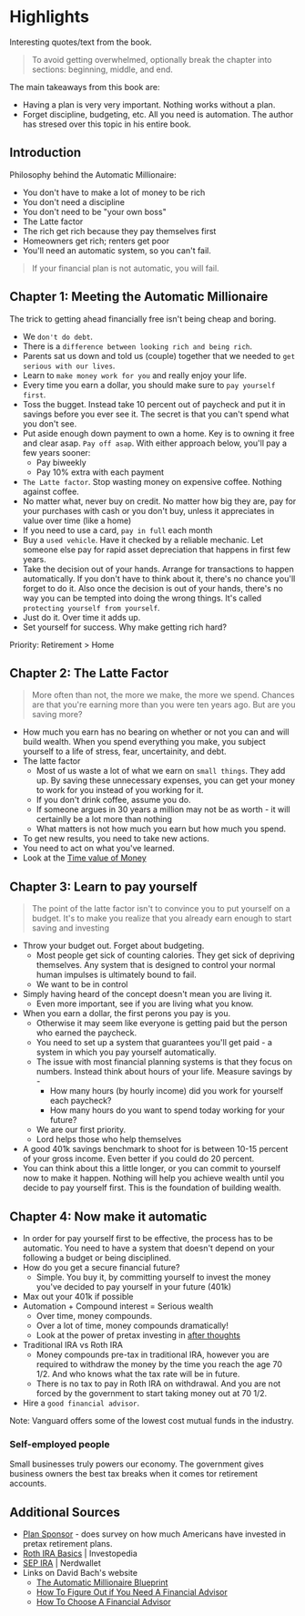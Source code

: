 # Highlights

Interesting quotes/text from the book.

> To avoid getting overwhelmed, optionally break the chapter into sections: beginning, middle, and end.

The main takeaways from this book are:

- Having a plan is very very important. Nothing works without a plan.
- Forget discipline, budgeting, etc. All you need is automation. The author has stresed over this topic in his entire book.

## Introduction

Philosophy behind the Automatic Millionaire:

- You don't have to make a lot of money to be rich
- You don't need a discipline
- You don't need to be "your own boss"
- The Latte factor
- The rich get rich because they pay themselves first
- Homeowners get rich; renters get poor
- You'll need an automatic system, so you can't fail.

> If your financial plan is not automatic, you will fail.

## Chapter 1: Meeting the Automatic Millionaire

The trick to getting ahead financially free isn't being cheap and boring.

- We `don't do debt`.
- There is a `difference between looking rich and being rich`.
- Parents sat us down and told us (couple) together that we needed to `get serious with our lives`.
- Learn to `make money work for you` and really enjoy your life.
- Every time you earn a dollar, you should make sure to `pay yourself first`.
- Toss the bugget. Instead take 10 percent out of paycheck and put it in savings before you ever see it. The secret is that you can't spend what you don't see.
- Put aside enough down payment to own a home. Key is to owning it free and clear asap. `Pay off asap`. With either approach below, you'll pay a few years sooner:
  - Pay biweekly
  - Pay 10% extra with each payment
- `The Latte factor`. Stop wasting money on expensive coffee. Nothing against coffee.
- No matter what, never buy on credit. No matter how big they are, pay for your purchases with cash or you don't buy, unless it appreciates in value over time (like a home)
- If you need to use a card, `pay in full` each month
- Buy a `used vehicle`. Have it checked by a reliable mechanic. Let someone else pay for rapid asset depreciation that happens in first few years.
- Take the decision out of your hands. Arrange for transactions to happen automatically. If you don't have to think about it, there's no chance you'll forget to do it. Also once  the decision is out of your hands, there's no way you can be tempted into doing the wrong things. It's called `protecting yourself from yourself`.
- Just do it. Over time it adds up.
- Set yourself for success. Why make getting rich hard?

Priority: Retirement > Home

## Chapter 2: The Latte Factor

> More often than not, the more we make, the more we spend. Chances are that you're earning more than you were ten years ago. But are you saving more?

- How much you earn has no bearing on whether or not you can and will build wealth. When you spend everything you make, you subject yourself to a life of stress, fear, uncertainity, and debt.
- The latte factor
  - Most of us waste a lot of what we earn on `small things`. They add up. By saving these unnecessary expenses, you can get your money to work for you instead of you working for it.
  - If you don't drink coffee, assume you do.
  - If someone argues in 30 years a million may not be as worth - it will certainlly be a lot more than nothing
  - What matters is not how much you earn but how much you spend.
- To get new results, you need to take new actions.
- You need to act on what you've learned.
- Look at the [Time value of Money](./after-thoughts/index.md)

## Chapter 3: Learn to pay yourself

> The point of the latte factor isn't to convince you to put yourself on a budget. It's to make you realize that you already earn enough to start saving and investing

- Throw your budget out. Forget about budgeting.
  - Most people get sick of counting calories. They get sick of depriving themselves. Any system that is designed to control your normal human impulses is ultimately bound to fail.
  - We want to be in control
- Simply having heard of the concept doesn't mean you are living it.
  - Even more important, see if you are living what you know.
- When you earn a dollar, the first perons you pay is you.
  - Otherwise it may seem like everyone is getting paid but the person who earned the paycheck.
  - You need to set up a system that guarantees you'll get paid - a system in which you pay yourself automatically.
  - The issue with most financial planning systems is that they focus on numbers. Instead think about hours of your life. Measure savings by -
    - How many hours (by hourly income) did you work for yourself each paycheck?
    - How many hours do you want to spend today working for your future?
  - We are our first priority.
  - Lord helps those who help themselves
- A good 401k savings benchmark to shoot for is between 10-15 percent of your gross income. Even better if you could do 20 percent.
- You can think about this a little longer, or you can commit to yourself now to make it happen. Nothing will help you achieve wealth until you decide to pay yourself first. This is the foundation of building wealth.

## Chapter 4: Now make it automatic

- In order for pay yourself first to be effective, the process has to be automatic. You need to have a system that doesn't depend on your following a budget or being disciplined.
- How do you get a secure financial future?
  - Simple. You buy it, by committing yourself to invest the money you've decided to pay yourself in your future (401k)
- Max out your 401k if possible
- Automation + Compound interest = Serious wealth
  - Over time, money compounds.
  - Over a lot of time, money compounds dramatically!
  - Look at the power of pretax investing in [after thoughts](./after-thoughts/index.md)
- Traditional IRA vs Roth IRA
  - Money compounds pre-tax in traditional IRA, however you are required to withdraw the money by the time you reach the age 70 1/2. And who knows what the tax rate will be in future.
  - There is no tax to pay in Roth IRA on withdrawal. And you are not forced by the government to start taking money out at 70 1/2.
- Hire a `good financial advisor`.

Note: Vanguard offers some of the lowest cost mutual funds in the industry.

### Self-employed people

Small businesses truly powers our economy. The government gives business owners the best tax breaks when it comes tor retirement accounts.

## Additional Sources

- [Plan Sponsor](https://www.plansponsor.com/) - does survey on how much Americans have invested in pretax retirement plans.
- [Roth IRA Basics](https://www.investopedia.com/terms/r/rothira.asp) | Investopedia
- [SEP IRA](https://www.nerdwallet.com/article/investing/what-is-a-sep-ira) | Nerdwallet
- Links on David Bach's website
  - [The Automatic Millionaire Blueprint](http://finishrich.com/blueprint/)
  - [How To Figure Out if You Need A Financial Advisor](https://finishrich.com/financial-advisors/how-to-figure-out-if-you-need-a-financial-advisor/)
  - [How To Choose A Financial Advisor](https://finishrich.com/financial-advisors/how-to-choose-a-financial-advisor/)
